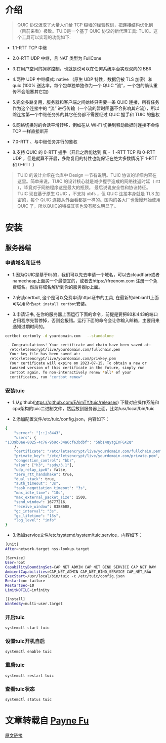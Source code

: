 # 介绍

> QUIC 协议汲取了大量人们给 TCP 糊墙的经验教训，把连接结构优化到（目前来看）极致。TUIC是一个基于 QUIC 协议的新代理工具: TUIC。这个工具可以实现的功能如下:
- 1.1-RTT TCP 中继

- 2.0-RTT UDP 中继，且 NAT 类型为 FullCone

- 3.在用户空间的拥塞控制，也就是说可以在任何系统平台实现双向的 BBR

- 4.两种 UDP 中继模式: native （原生 UDP 特性，数据仍被 TLS 加密）和 quic (100% 送达率，每个包单独单独作为一个 QUIC “流”，一个包的确认重传不会阻塞其它包)

- 5.完全多路复用，服务器和客户端之间始终只需要一条 QUIC 连接，所有任务作为这个连接中的 “流” 进行传输（一个流的暂时阻塞不会影响其它流），所以除连接第一个中继任务外的其它任务都不需要经过 QUIC 握手和 TUIC 的鉴权

- 6.网络切换时的会话平滑转移，例如在从 Wi-Fi 切换到移动数据时连接不会像 TCP 一样直接断开

- 7.0-RTT 、与中继任务并行的鉴权

- 8.支持 QUIC 的 0-RTT 握手（开启之后能达到 真・ 1 -RTT TCP 和 0-RTT UDP ，但是就算不开启，多路复用的特性也能保证在绝大多数情况下 1-RTT 和 0-RTT ）
> TUIC 的设计介绍在仓库中 Design 一节有说明。TUIC 协议的详细内容在 这里。简单来说，TUIC 的设计核心就是减少握手造成的网络往返时延（ rtt ），毕竟对于网络程序这是最大的瓶颈。
最后说说安全性和协议特征。TUIC 现在基于原生 QUIC ，不支持 obfs ，但 QUIC 连接本身就是 TLS 加密的，每个 QUIC 连接从外面看都是一样的。国内的各大厂也慢慢开始使用 QUIC 了，所以QUIC的特征其实也没有那么明显了。

# 安装
## 服务器端
### 申请域名和证书
- 1.因为QUIC是基于tls的，我们可以先去申请一个域名，可以去cloudflare或者namecheap上面买一个最便宜的，或者去https://freenom.com 注册一个免费域名。然后将域名解析到你的服务器ip上面。

- 2.安装certbot, 这个是可以免费申请https证书的工具, 在最新的debian11上面可以用命令`apt install certbot`安装。

- 3.申请证书, 在你的服务器上面运行下面的命令，前提是要把80和443的端口占用程序先暂停掉，否则会报错。运行下面的命令会让你输入邮箱，主要用来通知过期时间的。
```bash
certbot certonly -d yourdomain.com   --standalone

 - Congratulations! Your certificate and chain have been saved at:
  /etc/letsencrypt/live/yourdomain.com/fullchain.pem
  Your key file has been saved at:
  /etc/letsencrypt/live/yourdomain.com/privkey.pem
  Your certificate will expire on 2023-07-15. To obtain a new or
  tweaked version of this certificate in the future, simply run
  certbot again. To non-interactively renew *all* of your
  certificates, run "certbot renew"
```
### 安装tuic
- 1.从github(https://github.com/EAimTY/tuic/releases) 下载对应操作系统和cpu架构的tuic二进制文件，然后放到服务器上面，比如/usr/local/bin/tuic

- 2.添加配置文件/etc/tuic/config.json，内容如下：

```bash
{
    "server": "[::]:8443",
    "users": {
"1339b0ae-8025-4c76-9b8c-34a6cf63bdbf": "5NbI4QytgInFGX2Q"
    },
    "certificate": "/etc/letsencrypt/live/yourdomain.com/fullchain.pem",
    "private_key": "/etc/letsencrypt/live/yourdomain.com/private.pem",
    "congestion_control": "bbr",
    "alpn": ["h3", "spdy/3.1"],
    "udp_relay_ipv6": false,
    "zero_rtt_handshake": true,
    "dual_stack": true,
    "auth_timeout": "3s",
    "task_negotiation_timeout": "3s",
    "max_idle_time": "10s",
    "max_external_packet_size": 1500,
    "send_window": 16777216,
    "receive_window": 8388608,
    "gc_interval": "3s",
    "gc_lifetime": "15s",
    "log_level": "info"
}
```
- 3.添加service文件/etc/systemd/system/tuic.service，内容如下：
```bash
[Unit]
After=network.target nss-lookup.target

[Service]
User=root
CapabilityBoundingSet=CAP_NET_ADMIN CAP_NET_BIND_SERVICE CAP_NET_RAW
AmbientCapabilities=CAP_NET_ADMIN CAP_NET_BIND_SERVICE CAP_NET_RAW
ExecStart=/usr/local/bin/tuic -c /etc/tuic/config.json
Restart=on-failure
RestartSec=10
LimitNOFILE=infinity

[Install]
WantedBy=multi-user.target
```
### 开启tuic
    systemctl start tuic
### 设置tuic开机自启
    systemctl enable tuic
### 重启tuic
    systemctl restart tuic
### 查看tuic状态
    systemctl status tuic

# 文章转载自  [Payne Fu](https://beyondkmp.com/about)
[原文链接](https://beyondkmp.com/2023/04/16/tuic-config/)